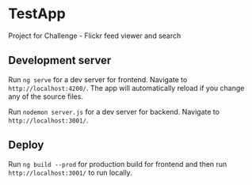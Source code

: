 # TestApp

Project for Challenge - Flickr feed viewer and search

## Development server

Run `ng serve` for a dev server for frontend. Navigate to `http://localhost:4200/`. The app will automatically reload if you change any of the source files.

Run `nodemon server.js` for a dev server for backend. Navigate to `http://localhost:3001/`. 

## Deploy 
Run `ng build --prod` for production build for frontend and then run `http://localhost:3001/` to run locally. 